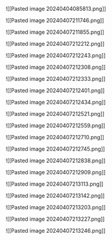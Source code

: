 
![[Pasted image 20240404085813.png]]


![[Pasted image 20240407211746.png]]


![[Pasted image 20240407211855.png]]

![[Pasted image 20240407212212.png]]


![[Pasted image 20240407212243.png]]

![[Pasted image 20240407212308.png]]

![[Pasted image 20240407212333.png]]

![[Pasted image 20240407212401.png]]

![[Pasted image 20240407212434.png]]

![[Pasted image 20240407212521.png]]

![[Pasted image 20240407212559.png]]

![[Pasted image 20240407212710.png]]

![[Pasted image 20240407212745.png]]

![[Pasted image 20240407212838.png]]

![[Pasted image 20240407212909.png]]

![[Pasted image 20240407213113.png]]

![[Pasted image 20240407213142.png]]

![[Pasted image 20240407213203.png]]

![[Pasted image 20240407213227.png]]

![[Pasted image 20240407213246.png]]

